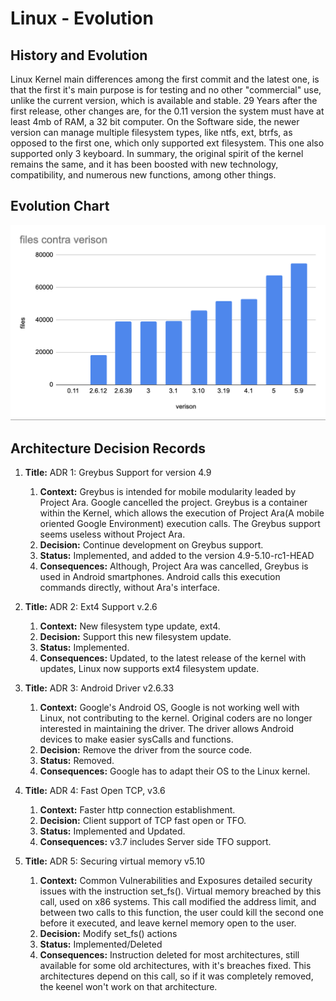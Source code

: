 # Linux - Evolution


## History and Evolution

Linux Kernel main differences among the first commit and the latest one, is that the first it's main purpose is
for testing and no other "commercial" use, unlike the current version, which is available and stable. 29 Years after the first release, other changes are, for the 0.11 version the system must have at least 4mb of RAM, a 32 bit 
computer. On the Software side, the newer version can manage multiple filesystem types, like ntfs, ext, btrfs, as opposed to the first one, which only supported ext filesystem. This one also supported only 3 keyboard. In summary, 
the original spirit of the kernel remains the same, and it has been boosted with new technology, compatibility, and numerous new functions, among other things.

## Evolution Chart

![alt text](assets/Files-vs-Version.png "Image Example")

## Architecture Decision Records

1. **Title:** ADR 1: Greybus Support for version 4.9
    1. **Context:** Greybus is intended for mobile modularity leaded by Project Ara. Google cancelled the project. Greybus is a container within the Kernel, which allows the execution of Project Ara(A mobile oriented Google Environment) execution calls.
    The Greybus support seems useless without Project Ara.
    1. **Decision:** Continue development on Greybus support.
    1. **Status:** Implemented, and added to the version 4.9-5.10-rc1-HEAD
    1. **Consequences:** Although, Project Ara was cancelled, Greybus is used in Android smartphones. Android calls this execution commands directly, without Ara's interface.

1. **Title:** ADR 2: Ext4 Support v.2.6
    1. **Context:** New filesystem type update, ext4.
    1. **Decision:** Support this new filesystem update.
    1. **Status:** Implemented.
    1. **Consequences:** Updated, to the latest release of the kernel with updates, Linux now supports ext4 filesystem update.

1. **Title:** ADR 3: Android Driver v2.6.33
    1. **Context:** Google's Android OS, Google is not working well with Linux, not contributing to the kernel.
    Original coders are no longer interested in maintaining the driver. The driver allows Android devices to make easier sysCalls and functions.
    1. **Decision:** Remove the driver from the source code.
    1. **Status:** Removed.
    1. **Consequences:** Google has to adapt their OS to the Linux kernel. 

1. **Title:** ADR 4: Fast Open TCP, v3.6
    1. **Context:** Faster http connection establishment.
    1. **Decision:** Client support of TCP fast open or TFO.
    1. **Status:** Implemented and Updated.
    1. **Consequences:** v3.7 includes Server side TFO support.

1. **Title:** ADR 5: Securing virtual memory v5.10
    1. **Context:**  Common Vulnerabilities and Exposures detailed security issues with the instruction set_fs().
    Virtual memory breached by this call, used on x86 systems. This call modified the address limit, and between two calls to this function, the user could kill the second one before it executed, and leave kernel memory open to the user.
    1. **Decision:** Modify set_fs() actions 
    1. **Status:** Implemented/Deleted
    1. **Consequences:** Instruction deleted for most architectures, still available for some old architectures, with it's breaches fixed. This architectures depend on this call, so if it was completely removed, the keenel won't work on that architecture.

